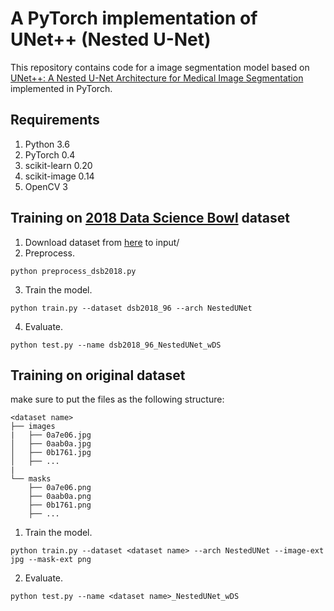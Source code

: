 # A PyTorch implementation of UNet++ (Nested U-Net)
This repository contains code for a image segmentation model based on [UNet++: A Nested U-Net Architecture for Medical Image Segmentation](https://arxiv.org/abs/1807.10165) implemented in PyTorch.

## Requirements
1. Python 3.6
2. PyTorch 0.4
3. scikit-learn 0.20
4. scikit-image 0.14
5. OpenCV 3

## Training on [2018 Data Science Bowl](https://www.kaggle.com/c/data-science-bowl-2018) dataset
1. Download dataset from [here](https://www.kaggle.com/c/data-science-bowl-2018/data) to input/
2. Preprocess.
```
python preprocess_dsb2018.py
```
3. Train the model.
```
python train.py --dataset dsb2018_96 --arch NestedUNet
```
4. Evaluate.
```
python test.py --name dsb2018_96_NestedUNet_wDS
```

## Training on original dataset
make sure to put the files as the following structure:
```
<dataset name>
├── images
|   ├── 0a7e06.jpg
│   ├── 0aab0a.jpg
│   ├── 0b1761.jpg
│   ├── ...
|
└── masks
    ├── 0a7e06.png
    ├── 0aab0a.png
    ├── 0b1761.png
    ├── ...
```

1. Train the model.
```
python train.py --dataset <dataset name> --arch NestedUNet --image-ext jpg --mask-ext png
```
2. Evaluate.
```
python test.py --name <dataset name>_NestedUNet_wDS
```
